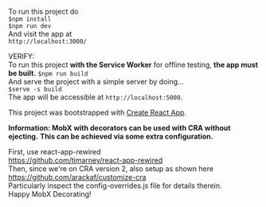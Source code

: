 To run this project do  
`$npm install`  
`$npm run dev`  
And visit the app at  
`http://localhost:3000/`

VERIFY:  
To run this project **with the Service Worker** for offline testing, **the app must be built.**
`$npm run build`  
And serve the project with a simple server by doing...  
`$serve -s build`  
The app will be accessible at `http://localhost:5000`.  


This project was bootstrapped with [Create React App](https://github.com/facebook/create-react-app).



**Information: MobX with decorators can be used with CRA without ejecting.**
**This can be achieved via some extra configuration.**  

First, use react-app-rewired  
https://github.com/timarney/react-app-rewired  
Then, since we're on CRA version 2, also setup as shown here  
https://github.com/arackaf/customize-cra  
Particularly inspect the config-overrides.js file for details therein.  
Happy MobX Decorating!  
